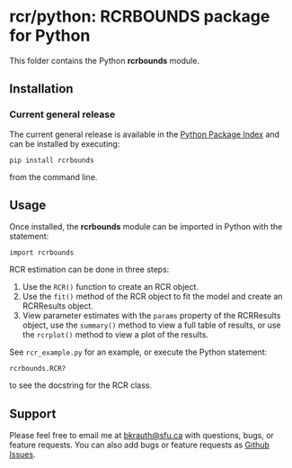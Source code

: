 # rcr/python: RCRBOUNDS package for Python

This folder contains the Python **rcrbounds** module.

## Installation

### Current general release

The current general release is available in the [Python Package Index](https://pypi.org/)
and can be installed by executing:
```
pip install rcrbounds
```
from the command line.

## Usage

Once installed, the **rcrbounds** module can be imported in Python
with the statement:
```
import rcrbounds
```

RCR estimation can be done in three steps:

1. Use the `RCR()` function to create an RCR object.
2. Use the `fit()` method of the RCR object to
   fit the model and create an RCRResults object.
3. View parameter estimates with the `params` property
   of the RCRResults object, use the `summary()` method
   to view a full table of results, or use the 
   `rcrplot()` method to view a plot of the results.

See `rcr_example.py` for an example, or execute the Python
statement:
```
rcrbounds.RCR?
```
to see the docstring for the RCR class.

## Support

Please feel free to email me at <bkrauth@sfu.ca> with questions,
bugs, or feature requests.  You can also add bugs or feature
requests as [Github Issues](https://github.com/bvkrauth/rcr/issues).
